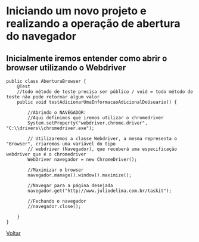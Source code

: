 # Iniciando um novo projeto e realizando a operação de abertura do navegador
## Inicialmente iremos entender como abrir o browser utilizando o Webdriver
```
public class AberturaBrowser {
    @Test
    //todo método de teste precisa ser público / void = todo método de teste não pode retornar algum valor
    public void testAdicionarUmaInformacaoAdicionalDoUsuario() {

        //Abrindo o NAVEGADOR:
        //Aqui definimos que iremos utilizar o chromedriver
        System.setProperty("webdriver.chrome.driver", "C:\\drivers\\chromedriver.exe");

        // Utilizaremos a classe Webdriver, a mesma representa o "Browser", criaremos uma variável do tipo
        // webdriver (Navegador), que receberá uma especificação webdriver que é o chromedriver
        WebDriver navegador = new ChromeDriver();

        //Maximizar o browser
        navegador.manage().window().maximize();

        //Navegar para a página desejada
        navegador.get("http://www.juliodelima.com.br/taskit");

        //Fechando o navegador
        //navegador.close();

    }
}
```


[Voltar](https://github.com/andresilveiraleite/java_webdriver_novos_conceitos/blob/master/docs/a-introducao/001_introducao.md)  

